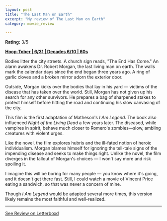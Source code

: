 ```yaml
---
layout: post
title: "The Last Man on Earth"
excerpt: "My review of The Last Man on Earth"
category: movie_review

---
```


**Rating:** 3/5

<b><a href="https://boxd.it/pRQY0/detail">Hoop-Tober | 6/31 | Decades 6/10 | 60s</a></b>

Bodies litter the city streets. A church sign reads, "The End Has Come." An alarm awakens Dr. Robert Morgan, the last living man on earth. The walls mark the calendar days since the end began three years ago. A ring of garlic cloves and a broken mirror adorn the exterior door.

Outside, Morgan kicks over the bodies that lay in his yard — victims of the disease that has taken over the world. Still, Morgan has not given up his search for any other survivors. He prepares a bag of sharpened stakes to protect himself before hitting the road and continuing his slow canvasing of the city.

This film is the first adaptation of Matheson's <i>I Am Legend</i>. The book also influenced <i>Night of the Living Dead</i> a few years later. The diseased, while vampires in spirit, behave much closer to Romero's zombies—slow, ambling creatures with violent urges.

Like the novel, the film explores hubris and the ill-fated notion of heroic individualism. Morgan blames himself for ignoring the tell-tale signs of the impending disease and seeks to make things right. Unlike the novel, the film diverges in the fallout of Morgan's choices — I won't say more and risk spoiling it.

I imagine this will be boring for many people — you know where it's going, and it doesn't get there fast. Still, I could watch a movie of Vincent Price eating a sandwich, so that was never a concern of mine.

Though <i>I Am Legend</i> would be adapted several more times, this version likely remains the most faithful and well-realized.

<hr>

[See Review on Letterboxd](https://boxd.it/87hb3V)

